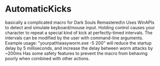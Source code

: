 # AutomaticKicks
basically a complicated macro for Dark Souls Remastered\n
Uses WinAPIs to detect and simulate keyboard/mouse input.
Holding control causes your character to repeat a special kind of kick at perfectly-timed intervals. The intervals can be modified by the user with command-line arguments.
Example usage: "yourpath\easyworm.exe -5 200" will reduce the startup delay by 5 milliseconds, and increase the delay between worm attacks by ~200ms
Has some safety features to prevent the macro from behaving poorly when combined with other actions.
